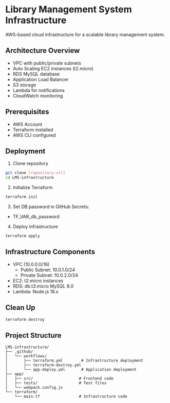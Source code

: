 # Library Management System Infrastructure

AWS-based cloud infrastructure for a scalable library management system.

## Architecture Overview
- VPC with public/private subnets
- Auto Scaling EC2 instances (t2.micro)
- RDS MySQL database
- Application Load Balancer
- S3 storage
- Lambda for notifications
- CloudWatch monitoring

## Prerequisites
- AWS Account
- Terraform installed
- AWS CLI configured

## Deployment
1. Clone repository
```bash
git clone [repository-url]
cd LMS-infrastructure
```

2. Initialize Terraform
```bash
terraform init
```

3. Set DB password in GitHub Secrets:
- TF_VAR_db_password

4. Deploy infrastructure
```bash
terraform apply
```

## Infrastructure Components
- VPC (10.0.0.0/16)
  - Public Subnet: 10.0.1.0/24
  - Private Subnet: 10.0.2.0/24
- EC2: t2.micro instances
- RDS: db.t3.micro MySQL 8.0
- Lambda: Node.js 18.x

## Clean Up
```bash
terraform destroy
```

## Project Structure
```
LMS-infrastructure/
├── .github/
│   └── workflows/
│       ├── terraform.yml        # Infrastructure deployment
│       ├── terraform-destroy.yml
│       └── app-deploy.yml       # Application deployment
├── app/
│   ├── src/                    # Frontend code
│   ├── tests/                  # Test files
│   └── webpack.config.js
└── terraform/
    └── main.tf                 # Infrastructure code
```